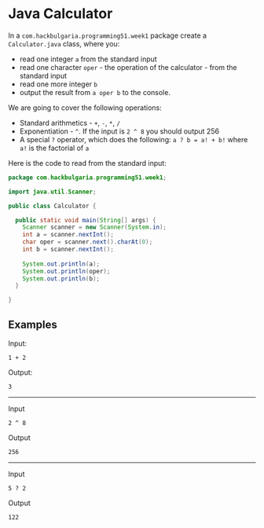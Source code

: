 # Java Calculator

In a `com.hackbulgaria.programming51.week1` package create a `Calculator.java` class, where you:

* read one integer `a` from the standard input
* read one character `oper` - the operation of the calculator - from the standard input
* read one more integer `b`
* output the result from `a oper b` to the console.

We are going to cover the following operations:

* Standard arithmetics - `+`, `-`, `*`, `/`
* Exponentiation - `^`. If the input is `2 ^ 8` you should output 256
* A special `?` operator, which does the following: `a ? b = a! + b!` where `a!` is the factorial of `a`

Here is the code to read from the standard input:

```java
package com.hackbulgaria.programming51.week1;

import java.util.Scanner;

public class Calculator {

  public static void main(String[] args) {
    Scanner scanner = new Scanner(System.in);
    int a = scanner.nextInt();
    char oper = scanner.next().charAt(0);
    int b = scanner.nextInt();
    
    System.out.println(a);
    System.out.println(oper);
    System.out.println(b);
  }

}
```


## Examples

Input:

```
1 + 2
```

Output:

```
3
```

---

Input

```
2 ^ 8
```

Output

```
256
```

---

Input

```
5 ? 2
```

Output

```
122
```
